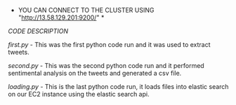 

* YOU CAN CONNECT TO THE CLUSTER USING "http://13.58.129.201:9200/" *

*CODE DESCRIPTION*

*first.py* - This was the first python code run and it was used to extract tweets.

*second.py* - This was the second python code run and it performed sentimental analysis on the tweets and generated a csv file.

*loading.py* - This is the last python code run, it loads files into elastic search on our EC2 instance using the elastic search api.

